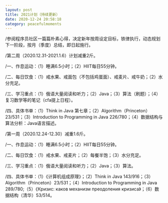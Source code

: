 ```yaml
---
layout: post
title: 2021计划（持续更新）
date: 2020-12-24 20:58:18
category: peacefulmoments
---   
```

/参阅程序员社区一篇篇朴素心得，决定新年按周设定目标，铁律执行，动态规划下一阶段，按月（季度）总结，即日起施行。

/第二周（2020.12.31-2021.1.6）计划减重2斤。
 
/一、作息运动：（1）睡满6.5小时；（2）HIIT每日55分钟。
 
/二、每日饮食：（1）戒水果、戒面包（不包括鸡蛋面）、戒麦片、戒牛奶；（2）水分充足。
 
/三、学习重点：（1）俄语大量阅读和听力；（2）Java；（3）算法（刷题）；（4）复习数学等的笔记（cfa提上日程）。
 
/四、具体书单：（1）Think in Java 第七章；（2）Algorithm（Princeton）23/531；（3）Introduction to Programming in Java 226/780；（4）数据结构与算法分析：Java语言描述。


/第一周（2020.12.24-12.30）减重1.6斤。
 
/一、作息运动：（1）睡满6.5小时；（2）HIIT每日55分钟。
 
/二、每日饮食：（1）戒水果、戒麦片；（2）每餐半饱；（3）水分充足。
 
/三、学习重点：（1）俄语大量阅读和听力；（2）Java；（3）算法。
 
/四、具体书单：（1）《计算机组成原理》；（2）Think in Java 143/916；（3）Algorithm（Princeton）23/531；（4）Introduction to Programming in Java 289/780;（5）《Кризис: каков механизм преодоления кризиса》；（6）数据结构（清华）53/514。
